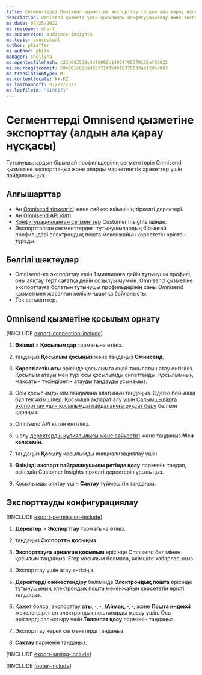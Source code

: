 ```yaml
---
title: Сегменттерді Omnisend қызметіне экспорттау (алдын ала қарау нұсқасы)
description: Omnisend қызметі үшін қосылымды конфигурациялау және экспорттау жолы туралы ақпарат.
ms.date: 07/25/2022
ms.reviewer: mhart
ms.subservice: audience-insights
ms.topic: conceptual
author: pkieffer
ms.author: philk
manager: shellyha
ms.openlocfilehash: c23d6d3538c4df6006c14064f95379169af06622
ms.sourcegitcommit: 594081c82ca385f7143b3416378533aaf2d6d0d3
ms.translationtype: MT
ms.contentlocale: kk-KZ
ms.lasthandoff: 07/27/2022
ms.locfileid: "9196171"
---
```

# <a name="export-segments-to-omnisend-preview"></a>Сегменттерді Omnisend қызметіне экспорттау (алдын ала қарау нұсқасы)

Тұтынушылардың бірыңғай профильдерінің сегменттерін Omnisend қызметіне экспорттаңыз және оларды маркетингтік әрекеттер үшін пайдаланыңыз.

## <a name="prerequisites"></a>Алғышарттар

- Ан [Omnisend тіркелгісі](https://www.omnisend.com/) және сәйкес әкімшінің тіркелгі деректері.
- Ан [Omnisend API кілті](https://support.omnisend.com/en/articles/1061890-generating-api-key).
- [Конфигурацияланған сегменттер](segments.md) Customer Insights ішінде.
- Экспортталған сегменттердегі тұтынушылардың бірыңғай профильдері электрондық пошта мекенжайын көрсететін өрістен тұрады.

## <a name="known-limitations"></a>Белгілі шектеулер

- Omnisend-ке экспорттау үшін 1 миллионға дейін тұтынушы профилі, оны аяқтау төрт сағатқа дейін созылуы мүмкін. Omnisend қызметіне экспорттауға болатын тұтынушы профильдерінің саны Omnisend қызметімен жасалған келісім-шартқа байланысты.
- Тек сегменттер.

## <a name="set-up-connection-to-omnisend"></a>Omnisend қызметіне қосылым орнату

[!INCLUDE [export-connection-include](includes/export-connection-admn.md)]

1. **Әкімші** > **Қосылымдар** тармағына өтіңіз.

1. таңдаңыз **Қосылым қосыңыз** және таңдаңыз **Омнисенд**.

1. **Көрсетілетін аты** өрісінде қосылымға оңай танылатын атау енгізіңіз. Қосылым атауы мен түрі осы қосылымды сипаттайды. Қосылымның мақсатын түсіндіретін атауды таңдауды ұсынамыз.

1. Осы қосылымды кім пайдалана алатынын таңдаңыз. Әдепкі бойынша бұл тек әкімшілер. Қосымша ақпарат алу үшін [Салымшыларға экспорттау үшін қосылымды пайдалануға рұқсат беру](connections.md#allow-contributors-to-use-a-connection-for-exports) бөлімін қараңыз.

1. Omnisend API кілтін енгізіңіз.

1. шолу [деректердің құпиялылығы және сәйкестігі](connections.md#data-privacy-and-compliance) және таңдаңыз **Мен келісемін**.

1. таңдаңыз **Қосылу** қосылымды инициализациялау үшін.

1. **Өзіңізді экспорт пайдаланушысы ретінде қосу** пәрменін таңдап, өзіңіздің Customer Insights тіркелгі деректерін ұсыныңыз.

1. Қосылымды аяқтау үшін **Сақтау** түймешігін таңдаңыз.

## <a name="configure-an-export"></a>Экспорттауды конфигурациялау

[!INCLUDE [export-permission-include](includes/export-permission.md)]

1. **Деректер** > **Экспорттау** тармағына өтіңіз.

1. таңдаңыз **Экспортты қосыңыз**.

1. **Экспорттауға арналған қосылым** өрісінде Omnisend бөлімінен қосылым таңдаңыз. Егер қосылым болмаса, әкімшіге хабарласыңыз.

1. Экспорттау үшін атау енгізіңіз.

1. **Деректерді сәйкестендіру** бөлімінде **Электрондық пошта** өрісінде тұтынушының электрондық пошта мекенжайын көрсететін өрісті таңдаңыз.

1. Қажет болса, экспорттау **аты**, **·**, **·**, **/Аймақ**, **·**, **·**, және **Пошта индексі** жекелендірілген электрондық пошталарды жасау үшін. Осы өрістерді салыстыру үшін **Төлсипат қосу** пәрменін таңдаңыз.

1. Экспорттау керек сегменттерді таңдаңыз.

1. **Сақтау** пәрменін таңдаңыз.

[!INCLUDE [export-saving-include](includes/export-saving.md)]

[!INCLUDE [footer-include](includes/footer-banner.md)]

